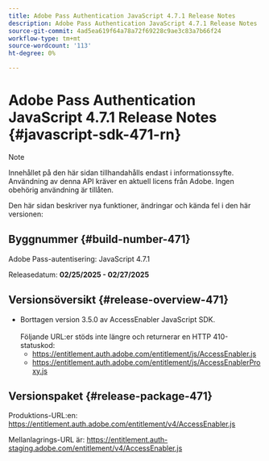 ```yaml
---
title: Adobe Pass Authentication JavaScript 4.7.1 Release Notes
description: Adobe Pass Authentication JavaScript 4.7.1 Release Notes
source-git-commit: 4ad5ea619f64a78a72f69228c9ae3c83a7b66f24
workflow-type: tm+mt
source-wordcount: '113'
ht-degree: 0%

---
```


# Adobe Pass Authentication JavaScript 4.7.1 Release Notes {#javascript-sdk-471-rn}

>[!NOTE]
>
>Innehållet på den här sidan tillhandahålls endast i informationssyfte. Användning av denna API kräver en aktuell licens från Adobe. Ingen obehörig användning är tillåten.

Den här sidan beskriver nya funktioner, ändringar och kända fel i den här versionen:

## Byggnummer {#build-number-471}

Adobe Pass-autentisering: JavaScript 4.7.1

Releasedatum: **02/25/2025 - 02/27/2025**

## Versionsöversikt {#release-overview-471}

* Borttagen version 3.5.0 av AccessEnabler JavaScript SDK.
  <br/><br/>
Följande URL:er stöds inte längre och returnerar en HTTP 410-statuskod:
   * https://entitlement.auth.adobe.com/entitlement/js/AccessEnabler.js
   * https://entitlement.auth.adobe.com/entitlement/js/AccessEnablerProxy.js

## Versionspaket {#release-package-471}

Produktions-URL:en: https://entitlement.auth.adobe.com/entitlement/v4/AccessEnabler.js

Mellanlagrings-URL är: https://entitlement.auth-staging.adobe.com/entitlement/v4/AccessEnabler.js
